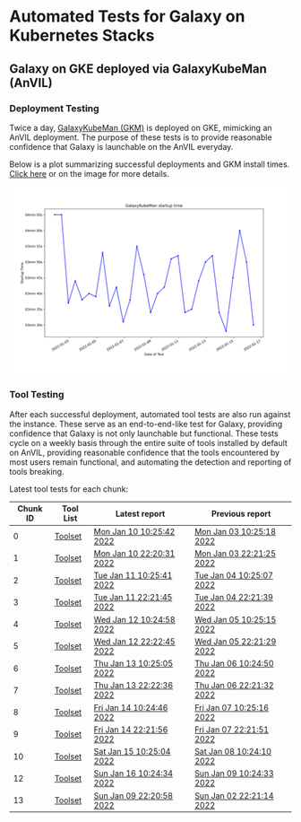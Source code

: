# Automated Tests for Galaxy on Kubernetes Stacks
## Galaxy on GKE deployed via GalaxyKubeMan (AnVIL)
### Deployment Testing
Twice a day, [GalaxyKubeMan (GKM)](https://github.com/galaxyproject/galaxykubeman-helm) is deployed on GKE, mimicking an AnVIL deployment. The purpose of these tests is to provide reasonable confidence that Galaxy is launchable on the AnVIL everyday.

Below is a plot summarizing successful deployments and GKM install times.
<a href="https://htmlpreview.github.io/?https://github.com/anvilproject/galaxy-tests/blob/main/reports/anvil-edge/deployments.html">Click here</a> or on the image for more details.

<a href="https://htmlpreview.github.io/?https://github.com/anvilproject/galaxy-tests/blob/main/reports/anvil-edge/deployments.html"><img src="deployments.svg" /></a>

### Tool Testing
After each successful deployment, automated tool tests are also run against the instance. These serve as an end-to-end-like test for Galaxy, providing confidence that Galaxy is not only launchable but functional. These tests cycle on a weekly basis through the entire suite of tools installed by default on AnVIL, providing reasonable confidence that the tools encountered by most users remain functional, and automating the detection and reporting of tools breaking.

Latest tool tests for each chunk:

<table id="anviltools"><thead><tr><th>Chunk ID</th><th>Tool List</th><th>Latest report</th><th>Previous report</th></tr></thead><tbody><tr><td>0</td><td><a href="https://github.com/anvilproject/galaxy-tests/blob/main/reports/anvil-edge/tool-tests/gxy-auto-01-10-10-17-16-1/tools.yaml">Toolset</a></td><td><a href="https://htmlpreview.github.io/?https://github.com/anvilproject/galaxy-tests/blob/main/reports/anvil-edge/tool-tests/gxy-auto-01-10-10-17-16-1/results.html">Mon Jan 10 10:25:42 2022</a></td><td><a href="https://htmlpreview.github.io/?https://github.com/anvilproject/galaxy-tests/blob/main/reports/anvil-edge/tool-tests/gxy-auto-01-03-10-17-02-1/results.html">Mon Jan 03 10:25:18 2022</a></td></tr><tr><td>1</td><td><a href="https://github.com/anvilproject/galaxy-tests/blob/main/reports/anvil-edge/tool-tests/gxy-auto-01-10-22-11-58-1/tools.yaml">Toolset</a></td><td><a href="https://htmlpreview.github.io/?https://github.com/anvilproject/galaxy-tests/blob/main/reports/anvil-edge/tool-tests/gxy-auto-01-10-22-11-58-1/results.html">Mon Jan 10 22:20:31 2022</a></td><td><a href="https://htmlpreview.github.io/?https://github.com/anvilproject/galaxy-tests/blob/main/reports/anvil-edge/tool-tests/gxy-auto-01-03-22-13-19-1/results.html">Mon Jan 03 22:21:25 2022</a></td></tr><tr><td>2</td><td><a href="https://github.com/anvilproject/galaxy-tests/blob/main/reports/anvil-edge/tool-tests/gxy-auto-01-11-10-17-19-1/tools.yaml">Toolset</a></td><td><a href="https://htmlpreview.github.io/?https://github.com/anvilproject/galaxy-tests/blob/main/reports/anvil-edge/tool-tests/gxy-auto-01-11-10-17-19-1/results.html">Tue Jan 11 10:25:41 2022</a></td><td><a href="https://htmlpreview.github.io/?https://github.com/anvilproject/galaxy-tests/blob/main/reports/anvil-edge/tool-tests/gxy-auto-01-04-10-16-43-1/results.html">Tue Jan 04 10:25:07 2022</a></td></tr><tr><td>3</td><td><a href="https://github.com/anvilproject/galaxy-tests/blob/main/reports/anvil-edge/tool-tests/gxy-auto-01-11-22-13-37-1/tools.yaml">Toolset</a></td><td><a href="https://htmlpreview.github.io/?https://github.com/anvilproject/galaxy-tests/blob/main/reports/anvil-edge/tool-tests/gxy-auto-01-11-22-13-37-1/results.html">Tue Jan 11 22:21:45 2022</a></td><td><a href="https://htmlpreview.github.io/?https://github.com/anvilproject/galaxy-tests/blob/main/reports/anvil-edge/tool-tests/gxy-auto-01-04-22-13-38-1/results.html">Tue Jan 04 22:21:39 2022</a></td></tr><tr><td>4</td><td><a href="https://github.com/anvilproject/galaxy-tests/blob/main/reports/anvil-edge/tool-tests/gxy-auto-01-12-10-16-54-1/tools.yaml">Toolset</a></td><td><a href="https://htmlpreview.github.io/?https://github.com/anvilproject/galaxy-tests/blob/main/reports/anvil-edge/tool-tests/gxy-auto-01-12-10-16-54-1/results.html">Wed Jan 12 10:24:58 2022</a></td><td><a href="https://htmlpreview.github.io/?https://github.com/anvilproject/galaxy-tests/blob/main/reports/anvil-edge/tool-tests/gxy-auto-01-05-10-16-42-1/results.html">Wed Jan 05 10:25:15 2022</a></td></tr><tr><td>5</td><td><a href="https://github.com/anvilproject/galaxy-tests/blob/main/reports/anvil-edge/tool-tests/gxy-auto-01-12-22-14-02-1/tools.yaml">Toolset</a></td><td><a href="https://htmlpreview.github.io/?https://github.com/anvilproject/galaxy-tests/blob/main/reports/anvil-edge/tool-tests/gxy-auto-01-12-22-14-02-1/results.html">Wed Jan 12 22:22:45 2022</a></td><td><a href="https://htmlpreview.github.io/?https://github.com/anvilproject/galaxy-tests/blob/main/reports/anvil-edge/tool-tests/gxy-auto-01-05-22-13-35-1/results.html">Wed Jan 05 22:21:29 2022</a></td></tr><tr><td>6</td><td><a href="https://github.com/anvilproject/galaxy-tests/blob/main/reports/anvil-edge/tool-tests/gxy-auto-01-13-10-16-38-1/tools.yaml">Toolset</a></td><td><a href="https://htmlpreview.github.io/?https://github.com/anvilproject/galaxy-tests/blob/main/reports/anvil-edge/tool-tests/gxy-auto-01-13-10-16-38-1/results.html">Thu Jan 13 10:25:05 2022</a></td><td><a href="https://htmlpreview.github.io/?https://github.com/anvilproject/galaxy-tests/blob/main/reports/anvil-edge/tool-tests/gxy-auto-01-06-10-16-37-1/results.html">Thu Jan 06 10:24:50 2022</a></td></tr><tr><td>7</td><td><a href="https://github.com/anvilproject/galaxy-tests/blob/main/reports/anvil-edge/tool-tests/gxy-auto-01-13-22-13-54-1/tools.yaml">Toolset</a></td><td><a href="https://htmlpreview.github.io/?https://github.com/anvilproject/galaxy-tests/blob/main/reports/anvil-edge/tool-tests/gxy-auto-01-13-22-13-54-1/results.html">Thu Jan 13 22:22:36 2022</a></td><td><a href="https://htmlpreview.github.io/?https://github.com/anvilproject/galaxy-tests/blob/main/reports/anvil-edge/tool-tests/gxy-auto-01-06-22-13-42-1/results.html">Thu Jan 06 22:21:32 2022</a></td></tr><tr><td>8</td><td><a href="https://github.com/anvilproject/galaxy-tests/blob/main/reports/anvil-edge/tool-tests/gxy-auto-01-14-10-17-02-1/tools.yaml">Toolset</a></td><td><a href="https://htmlpreview.github.io/?https://github.com/anvilproject/galaxy-tests/blob/main/reports/anvil-edge/tool-tests/gxy-auto-01-14-10-17-02-1/results.html">Fri Jan 14 10:24:46 2022</a></td><td><a href="https://htmlpreview.github.io/?https://github.com/anvilproject/galaxy-tests/blob/main/reports/anvil-edge/tool-tests/gxy-auto-01-07-10-17-14-1/results.html">Fri Jan 07 10:25:16 2022</a></td></tr><tr><td>9</td><td><a href="https://github.com/anvilproject/galaxy-tests/blob/main/reports/anvil-edge/tool-tests/gxy-auto-01-14-22-13-35-1/tools.yaml">Toolset</a></td><td><a href="https://htmlpreview.github.io/?https://github.com/anvilproject/galaxy-tests/blob/main/reports/anvil-edge/tool-tests/gxy-auto-01-14-22-13-35-1/results.html">Fri Jan 14 22:21:56 2022</a></td><td><a href="https://htmlpreview.github.io/?https://github.com/anvilproject/galaxy-tests/blob/main/reports/anvil-edge/tool-tests/gxy-auto-01-07-22-13-34-1/results.html">Fri Jan 07 22:21:51 2022</a></td></tr><tr><td>10</td><td><a href="https://github.com/anvilproject/galaxy-tests/blob/main/reports/anvil-edge/tool-tests/gxy-auto-01-15-10-16-20-1/tools.yaml">Toolset</a></td><td><a href="https://htmlpreview.github.io/?https://github.com/anvilproject/galaxy-tests/blob/main/reports/anvil-edge/tool-tests/gxy-auto-01-15-10-16-20-1/results.html">Sat Jan 15 10:25:04 2022</a></td><td><a href="https://htmlpreview.github.io/?https://github.com/anvilproject/galaxy-tests/blob/main/reports/anvil-edge/tool-tests/gxy-auto-01-08-10-16-14-1/results.html">Sat Jan 08 10:24:10 2022</a></td></tr><tr><td>12</td><td><a href="https://github.com/anvilproject/galaxy-tests/blob/main/reports/anvil-edge/tool-tests/gxy-auto-01-16-10-16-23-1/tools.yaml">Toolset</a></td><td><a href="https://htmlpreview.github.io/?https://github.com/anvilproject/galaxy-tests/blob/main/reports/anvil-edge/tool-tests/gxy-auto-01-16-10-16-23-1/results.html">Sun Jan 16 10:24:34 2022</a></td><td><a href="https://htmlpreview.github.io/?https://github.com/anvilproject/galaxy-tests/blob/main/reports/anvil-edge/tool-tests/gxy-auto-01-09-10-16-14-1/results.html">Sun Jan 09 10:24:33 2022</a></td></tr><tr><td>13</td><td><a href="https://github.com/anvilproject/galaxy-tests/blob/main/reports/anvil-edge/tool-tests/gxy-auto-01-09-22-13-07-1/tools.yaml">Toolset</a></td><td><a href="https://htmlpreview.github.io/?https://github.com/anvilproject/galaxy-tests/blob/main/reports/anvil-edge/tool-tests/gxy-auto-01-09-22-13-07-1/results.html">Sun Jan 09 22:20:58 2022</a></td><td><a href="https://htmlpreview.github.io/?https://github.com/anvilproject/galaxy-tests/blob/main/reports/anvil-edge/tool-tests/gxy-auto-01-02-22-12-57-1/results.html">Sun Jan 02 22:21:14 2022</a></td></tr></tbody></table>
